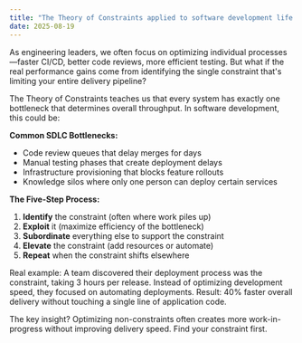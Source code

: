 ```yaml
---
title: "The Theory of Constraints applied to software development life cycles"
date: 2025-08-19
---
```


As engineering leaders, we often focus on optimizing individual processes—faster CI/CD, better code reviews, more efficient testing. But what if the real performance gains come from identifying the single constraint that's limiting your entire delivery pipeline?

The Theory of Constraints teaches us that every system has exactly one bottleneck that determines overall throughput. In software development, this could be:

**Common SDLC Bottlenecks:**
- Code review queues that delay merges for days
- Manual testing phases that create deployment delays  
- Infrastructure provisioning that blocks feature rollouts
- Knowledge silos where only one person can deploy certain services

**The Five-Step Process:**
1. **Identify** the constraint (often where work piles up)
2. **Exploit** it (maximize efficiency of the bottleneck)
3. **Subordinate** everything else to support the constraint
4. **Elevate** the constraint (add resources or automate)
5. **Repeat** when the constraint shifts elsewhere

Real example: A team discovered their deployment process was the constraint, taking 3 hours per release. Instead of optimizing development speed, they focused on automating deployments. Result: 40% faster overall delivery without touching a single line of application code.

The key insight? Optimizing non-constraints often creates more work-in-progress without improving delivery speed. Find your constraint first.